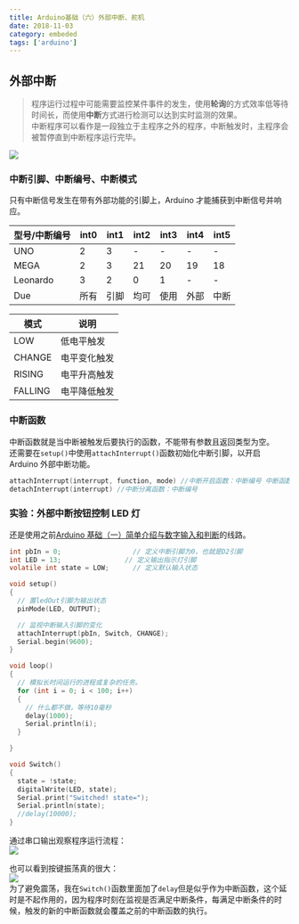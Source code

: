 ```yaml
---
title: Arduino基础（六）外部中断、舵机
date: 2018-11-03
category: embeded
tags: ['arduino']
---
```


## 外部中断

> 程序运行过程中可能需要监控某件事件的发生，使用**轮询**的方式效率低等待时间长，而使用**中断**方式进行检测可以达到实时监测的效果。  
> 中断程序可以看作是一段独立于主程序之外的程序，中断触发时，主程序会被暂停直到中断程序运行完毕。

![](https://pic.rhinoc.top/15412452327117.jpg)

### 中断引脚、中断编号、中断模式

只有中断信号发生在带有外部功能的引脚上，Arduino 才能捕获到中断信号并响应。

<div class="table-container">

<table>

<thead>

<tr>

<th>型号/中断编号</th>

<th>int0</th>

<th>int1</th>

<th>int2</th>

<th>int3</th>

<th>int4</th>

<th>int5</th>

</tr>

</thead>

<tbody>

<tr>

<td>UNO</td>

<td>2</td>

<td>3</td>

<td>-</td>

<td>-</td>

<td>-</td>

<td>-</td>

</tr>

<tr>

<td>MEGA</td>

<td>2</td>

<td>3</td>

<td>21</td>

<td>20</td>

<td>19</td>

<td>18</td>

</tr>

<tr>

<td>Leonardo</td>

<td>3</td>

<td>2</td>

<td>0</td>

<td>1</td>

<td>-</td>

<td>-</td>

</tr>

<tr>

<td>Due</td>

<td>所有</td>

<td>引脚</td>

<td>均可</td>

<td>使用</td>

<td>外部</td>

<td>中断</td>

</tr>

</tbody>

</table>

</div>

<div class="table-container">

<table>

<thead>

<tr>

<th>模式</th>

<th>说明</th>

</tr>

</thead>

<tbody>

<tr>

<td>LOW</td>

<td>低电平触发</td>

</tr>

<tr>

<td>CHANGE</td>

<td>电平变化触发</td>

</tr>

<tr>

<td>RISING</td>

<td>电平升高触发</td>

</tr>

<tr>

<td>FALLING</td>

<td>电平降低触发</td>

</tr>

</tbody>

</table>

</div>

### 中断函数

中断函数就是当中断被触发后要执行的函数，不能带有参数且返回类型为空。  
还需要在`setup()`中使用`attachInterrupt()`函数初始化中断引脚，以开启 Arduino 外部中断功能。

```c
attachInterrupt(interrupt, function, mode) //中断开启函数：中断编号 中断函数名 中断模式
detachInterrupt(interrupt) //中断分离函数：中断编号
```

### 实验：外部中断按钮控制 LED 灯

还是使用之前[Arduino 基础（一）简单介绍与数字输入和判断](https://www.rhinoc.top/post/arduino_1.html)的线路。

```c
int pbIn = 0;                  // 定义中断引脚为0，也就是D2引脚
int LED = 13;                // 定义输出指示灯引脚
volatile int state = LOW;      // 定义默认输入状态

void setup()
{
  // 置ledOut引脚为输出状态
  pinMode(LED, OUTPUT);

  // 监视中断输入引脚的变化
  attachInterrupt(pbIn, Switch, CHANGE);
  Serial.begin(9600);
}

void loop()
{
  // 模拟长时间运行的进程或复杂的任务。
  for (int i = 0; i < 100; i++)
  {
    // 什么都不做，等待10毫秒
    delay(1000);
    Serial.println(i);
  }

}

void Switch()
{
  state = !state;
  digitalWrite(LED, state);
  Serial.print("Switched! state=");
  Serial.println(state);
  //delay(10000);
}
```

通过串口输出观察程序运行流程：  
![](https://pic.rhinoc.top/15412524230338.jpg)

也可以看到按键振荡真的很大：  
![](https://pic.rhinoc.top/15412527690445.jpg)  
为了避免震荡，我在`Switch()`函数里面加了`delay`但是似乎作为中断函数，这个延时是不起作用的，因为程序时刻在监视是否满足中断条件，每满足中断条件的时候，触发的新的中断函数就会覆盖之前的中断函数的执行。
